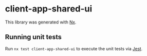 # client-app-shared-ui

This library was generated with [Nx](https://nx.dev).

## Running unit tests

Run `nx test client-app-shared-ui` to execute the unit tests via [Jest](https://jestjs.io).
